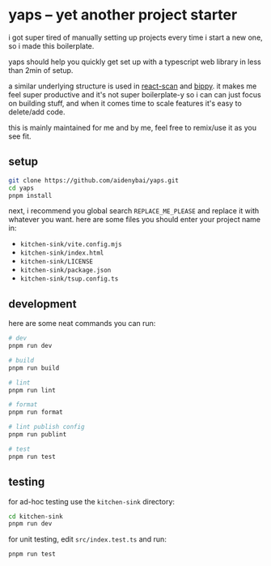 # yaps – yet another project starter

i got super tired of manually setting up projects every time i start a new one, so i made this boilerplate.

yaps should help you quickly get set up with a typescript web library in less than 2min of setup.

a similar underlying structure is used in [react-scan](https://github.com/aidenybai/react-scan) and [bippy](https://github.com/aidenybai/bippy). it makes me feel super productive and it's not super boilerplate-y so i can can just focus on building stuff, and when it comes time to scale features it's easy to delete/add code.

this is mainly maintained for me and by me, feel free to remix/use it as you see fit.

## setup

```sh
git clone https://github.com/aidenybai/yaps.git
cd yaps
pnpm install
```

next, i recommend you global search `REPLACE_ME_PLEASE` and replace it with whatever you want. here are some files you should enter your project name in:

- `kitchen-sink/vite.config.mjs`
- `kitchen-sink/index.html`
- `kitchen-sink/LICENSE`
- `kitchen-sink/package.json`
- `kitchen-sink/tsup.config.ts`

## development

here are some neat commands you can run:

```sh
# dev
pnpm run dev

# build
pnpm run build

# lint
pnpm run lint

# format
pnpm run format

# lint publish config
pnpm run publint

# test
pnpm run test
```

## testing

for ad-hoc testing use the `kitchen-sink` directory:

```sh
cd kitchen-sink
pnpm run dev
```

for unit testing, edit `src/index.test.ts` and run:

```sh
pnpm run test
```
